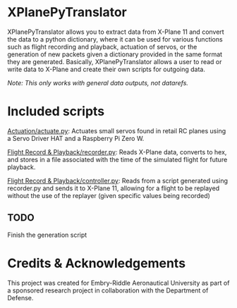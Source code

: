 # XPlanePyTranslator

XPlanePyTranslator allows you to extract data from X-Plane 11 and convert the data to a python dictionary, where it can be used for various functions such as flight recording and playback, actuation of servos, or the generation of new packets given a dictionary provided in the same format they are generated. Basically, XPlanePyTranslator allows a user to read or write data to X-Plane and create their own scripts for outgoing data.

*Note: This only works with general data outputs, not datarefs.*


# Included scripts

[Actuation/actuate.py](Actuation/actuate.py): Actuates small servos found in retail RC planes using a Servo Driver HAT and a Raspberry Pi Zero W.

[Flight Record & Playback/recorder.py](Flight%20Record%20%26%20Playback/recorder.py): Reads X-Plane data, converts to hex, and stores in a file associated with the time of the simulated flight for future playback.

[Flight Record & Playback/controller.py](Flight%20Record%20%26%20Playback/controller.py): Reads from a script generated using recorder.py and sends it to X-Plane 11, allowing for a flight to be replayed without the use of the replayer (given specific values being recorded)

## TODO

Finish the generation script

# Credits & Acknowledgements
This project was created for Embry-Riddle Aeronautical University as part of a sponsored research project in collaboration with the Department of Defense.

